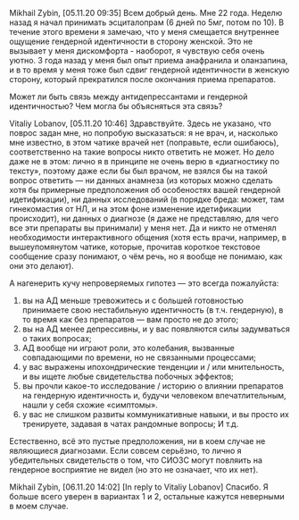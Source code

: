 Mikhail Zybin, [05.11.20 09:35]
Всем добрый день. Мне 22 года. Неделю назад я начал принимать эсциталопрам (6 дней по 5мг, потом по 10). В течение этого времени я замечаю, что у меня смещается внутреннее ощущение гендерной идентичности в сторону женской. Это не вызывает у меня дискомфорта - наоборот, я чувствую себя очень уютно.
3 года назад у меня был опыт приема анафранила и оланзапина, и в то время у меня тоже был сдвиг гендерной идентичности в женскую сторону, который прекратился после окончания приема препаратов.

Может ли быть связь между антидепрессантами и гендерной идентичностью? Чем могла бы объясняться эта связь?

Vitaliy Lobanov, [05.11.20 10:46]
Здравствуйте. Здесь не указано, что поврос задан мне, но попробую высказаться: я не врач, и, насколько мне известно, в этом чатике врачей нет (поправьте, если ошибаюсь), соответственно на такие вопросы никто ответить не может. Но дело даже не в этом: лично я в принципе не очень верю в «диагностику по тексту», поэтому даже если бы был врачом, не взялся бы на такой вопрос ответить — ни данных анамнеза (из которых можно сделать хотя бы примерные предположения об особеностях вашей гендерной идетификации), ни данных исследований (в порядке бреда: может, там гинекомастия от НЛ, и на этом фоне изменение идетификации происходит), ни данных о диагнозе (я даже не представляю, для чего все эти препараты вы принимали) у меня нет. Да и никто не отменял необходимости интерактивного общения (хотя есть врачи, например, в вышеупомянутом чатике, которые, прочитав короткое текстовое сообщение сразу понимают, о чём речь, но я вообще не понимаю, как они это делают). 

А нагенерить кучу непроверяемых гипотез — это всегда пожалуйста: 
1. вы на АД меньше тревожитесь и с большей готовностью принимаете свою нестабильную идентичность (в т.ч. гендерную), в то время как без препаратов — вам просто не до этого; 
2. вы на АД менее депрессивны, и у вас появляются силы задумваться о таких вопросах; 
3. АД вообще ни играют роли, это колебания, вызванные совпадающими по времени, но не связанными процессами;
4. у вас выражены ипохондрические тенденции и / или мнительность, и вы ищете любые свидетельства побочных эффектов; 
5. вы прочли какое-то исследование / историю о влиянии препаратов на гендерную идентичность и, будучи человеком впечатлительным, нашли у себя схожие «симптомы». 
6. у вас не слишком развиты коммуникативные навыки, и вы просто их тренируете, задавая в чатах рандомные вопросы; 
И т.д. 

Естественно, всё это пустые предположения, ни в коем случае не являющиеся диагнозами. Если совсем серьёзно, то лично я убедительных свидетельств о том, что СИОЗС могут повляить на гендерное восприятие не видел (но это не означает, что их нет).

Mikhail Zybin, [06.11.20 14:02]
[In reply to Vitaliy Lobanov]
Спасибо. Я больше всего уверен в вариантах 1 и 2, остальные кажутся неверными в моем случае.